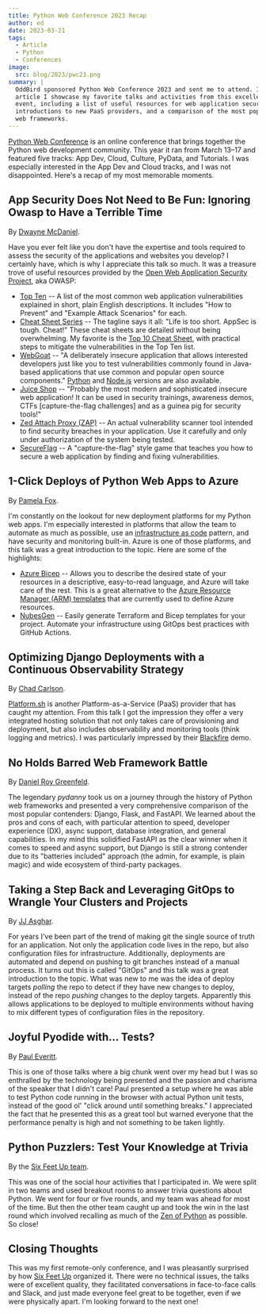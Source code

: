 ```yaml
---
title: Python Web Conference 2023 Recap
author: ed
date: 2023-03-21
tags:
  - Article
  - Python
  - Conferences
image:
  src: blog/2023/pwc23.png
summary: |
  OddBird sponsored Python Web Conference 2023 and sent me to attend. In this
  article I showcase my favorite talks and activities from this excellent online
  event, including a list of useful resources for web application security,
  introductions to new PaaS providers, and a comparison of the most popular Python
  web frameworks.
---
```


[Python Web Conference](https://2023.pythonwebconf.com/) is an online conference
that brings together the Python web development community. This year it ran from
March 13–17 and featured five tracks: App Dev, Cloud, Culture, PyData, and
Tutorials. I was especially interested in the App Dev and Cloud tracks, and I
was not disappointed. Here's a recap of my most memorable moments.

## App Security Does Not Need to Be Fun: Ignoring Owasp to Have a Terrible Time

By [Dwayne
McDaniel](https://2023.pythonwebconf.com/presentations/app-security-does-not-need-to-be-fun-ignoring-owasp-to-have-a-terrible-time).

Have you ever felt like you don't have the expertise and tools required to
assess the security of the applications and websites you develop? I certainly
have, which is why I appreciate this talk so much. It was a treasure trove of
useful resources provided by the [Open Web Application Security
Project](https://owasp.org/), aka OWASP:

- [Top Ten](https://owasp.org/www-project-top-ten/) -- A list of the most common
  web application vulnerabilities explained in short, plain English
  descriptions. It includes "How to Prevent" and "Example Attack Scenarios" for
  each.
- [Cheat Sheet Series](https://cheatsheetseries.owasp.org/) -- The tagline says
  it all: "Life is too short. AppSec is tough. Cheat!" These cheat sheets are
  detailed without being overwhelming. My favorite is the [Top 10 Cheat
  Sheet](https://cheatsheetseries.owasp.org/IndexTopTen.html), with practical
  steps to mitigate the vulnerabilities in the Top Ten list.
- [WebGoat](https://owasp.org/www-project-webgoat/) -- "A deliberately insecure
  application that allows interested developers just like you to test
  vulnerabilities commonly found in Java-based applications that use common and
  popular open source components."
  [Python](https://owasp.org/www-project-pygoat/) and
  [Node.js](https://owasp.org/www-project-node.js-goat/) versions are also
  available.
- [Juice Shop](https://owasp.org/www-project-juice-shop/) -- "Probably the most
  modern and sophisticated insecure web application! It can be used in security
  trainings, awareness demos, CTFs [capture-the-flag challenges] and as a guinea
  pig for security tools!"
- [Zed Attach Proxy (ZAP)](https://www.zaproxy.org/) -- An actual vulnerability
  scanner tool intended to find security breaches in your application. Use it
  carefully and only under authorization of the system being tested.
- [SecureFlag](https://owasp.org/www-project-secureflag-open-platform/) -- A
  "capture-the-flag" style game that teaches you how to secure a web application
  by finding and fixing vulnerabilities.

## 1-Click Deploys of Python Web Apps to Azure

By [Pamela
Fox](https://2023.pythonwebconf.com/presentations/1-click-deploys-of-python-web-apps-to-azure).

I'm constantly on the lookout for new deployment platforms for my Python web
apps. I'm especially interested in platforms that allow the team to automate as
much as possible, use an [infrastructure as
code](https://learn.microsoft.com/en-us/devops/deliver/what-is-infrastructure-as-code)
pattern, and have security and monitoring built-in. Azure is one of those
platforms, and this talk was a great introduction to the topic. Here are some of
the highlights:

- [Azure
  Bicep](https://learn.microsoft.com/en-us/azure/azure-resource-manager/bicep/overview?tabs=bicep) --
  Allows you to describe the desired state of your resources in a descriptive,
  easy-to-read language, and Azure will take care of the rest. This is a great
  alternative to the [Azure Resource Manager (ARM)
  templates](https://docs.microsoft.com/en-us/azure/azure-resource-manager/templates/overview)
  that are currently used to define Azure resources.
- [NubesGen](https://nubesgen.com/) -- Easily generate Terraform and Bicep
  templates for your project. Automate your infrastructure using GitOps best
  practices with GitHub Actions.

## Optimizing Django Deployments with a Continuous Observability Strategy

By [Chad
Carlson](https://2023.pythonwebconf.com/presentations/optimizing-django-deployments-with-a-continuous-observability-strategy).

[Platform.sh](https://platform.sh/) is another Platform-as-a-Service (PaaS)
provider that has caught my attention. From this talk I got the impression they
offer a very integrated hosting solution that not only takes care of
provisioning and deployment, but also includes observability and monitoring
tools (think logging and metrics). I was particularly impressed by their
[Blackfire](https://www.blackfire.io/) demo.

## No Holds Barred Web Framework Battle

By [Daniel Roy
Greenfeld](https://2023.pythonwebconf.com/presentations/no-holds-barred-web-framework-battle).

The legendary _pydanny_ took us on a journey through the history of Python web
frameworks and presented a very comprehensive comparison of the most popular
contenders: Django, Flask, and FastAPI. We learned about the pros and cons of
each, with particular attention to speed, developer experience (DX), async
support, database integration, and general capabilities. In my mind this
solidified FastAPI as the clear winner when it comes to speed and async support,
but Django is still a strong contender due to its "batteries included" approach
(the admin, for example, is plain magic) and wide ecosystem of third-party
packages.

## Taking a Step Back and Leveraging GitOps to Wrangle Your Clusters and Projects

By [JJ
Asghar](https://2023.pythonwebconf.com/presentations/taking-a-step-back-and-leveraging-gitops-to-wrangle-your-clusters-and-projects).

For years I've been part of the trend of making git the single source of truth
for an application. Not only the application code lives in the repo, but also
configuration files for infrastructure. Additionally, deployments are automated
and depend on pushing to git branches instead of a manual process. It turns out
this is called "GitOps" and this talk was a great introduction to the topic.
What was new to me was the idea of deploy targets _polling_ the repo to detect
if they have new changes to deploy, instead of the repo _pushing_ changes to the
deploy targets. Apparently this allows applications to be deployed to multiple
environments without having to mix different types of configuration files in the
repository.

## Joyful Pyodide with... Tests?

By [Paul
Everitt](https://2023.pythonwebconf.com/presentations/joyful-pyodide-with-tests).

This is one of those talks where a big chunk went over my head but I was so
enthralled by the technology being presented and the passion and charisma of the
speaker that I didn't care! Paul presented a setup where he was able to test
Python code running in the browser with actual Python unit tests, instead of the
good ol' "click around until something breaks." I appreciated the fact that he
presented this as a great tool but warned everyone that the performance penalty
is high and not something to be taken lightly.

## Python Puzzlers: Test Your Knowledge at Trivia

By the [Six Feet Up
team](https://2023.pythonwebconf.com/presentations/python-puzzlers-test-your-knowledge-at-trivia).

This was one of the social hour activities that I participated in. We were split
in two teams and used breakout rooms to answer trivia questions about Python. We
went for four or five rounds, and my team was ahead for most of the time. But
then the other team caught up and took the win in the last round which involved
recalling as much of the [Zen of
Python](https://www.python.org/dev/peps/pep-0020/) as possible. So close!

## Closing Thoughts

This was my first remote-only conference, and I was pleasantly surprised by how
[Six Feet Up](https://sixfeetup.com/) organized it. There were no technical
issues, the talks were of excellent quality, they facilitated conversations in
face-to-face calls and Slack, and just made everyone feel great to be together,
even if we were physically apart. I'm looking forward to the next one!
